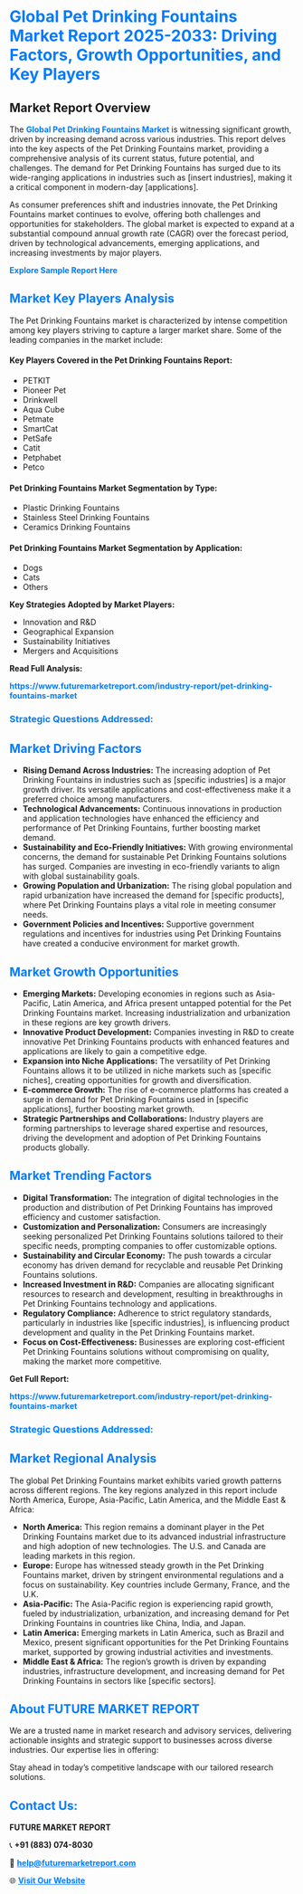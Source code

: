 <h1 style="color: #007BFF;">Global Pet Drinking Fountains Market Report 2025-2033: Driving Factors, Growth Opportunities, and Key Players</h1>

<section id="overview">
<h2>Market Report Overview</h2>
<p>The <a href="https://www.futuremarketreport.com/industry-report/pet-drinking-fountains-market" style="color: #007BFF; text-decoration: none;"><strong>Global Pet Drinking Fountains Market</strong></a> is witnessing significant growth, driven by increasing demand across various industries. This report delves into the key aspects of the Pet Drinking Fountains market, providing a comprehensive analysis of its current status, future potential, and challenges. The demand for Pet Drinking Fountains has surged due to its wide-ranging applications in industries such as [insert industries], making it a critical component in modern-day [applications].</p>
<p>As consumer preferences shift and industries innovate, the Pet Drinking Fountains market continues to evolve, offering both challenges and opportunities for stakeholders. The global market is expected to expand at a substantial compound annual growth rate (CAGR) over the forecast period, driven by technological advancements, emerging applications, and increasing investments by major players.</p>
</section>

<section id="overview">
<p><a href="https://www.futuremarketreport.com/request-sample/reportId=105683" style="color: #007BFF; text-decoration: none;"><strong>Explore Sample Report Here</strong></a></p>
</section>

<section id="key-players">
<h2 style="color: #007BFF;">Market Key Players Analysis</h2>
<p>The Pet Drinking Fountains market is characterized by intense competition among key players striving to capture a larger market share. Some of the leading companies in the market include:</p>
<h4>Key Players Covered in the Pet Drinking Fountains Report:</h4>
<ul><li>PETKIT</li><li>Pioneer Pet</li><li>Drinkwell</li><li>Aqua Cube</li><li>Petmate</li><li>SmartCat</li><li>PetSafe</li><li>Catit</li><li>Petphabet</li><li>Petco</li></ul>
<h4>Pet Drinking Fountains Market Segmentation by Type:</h4>
<ul><li>Plastic Drinking Fountains</li><li>Stainless Steel Drinking Fountains</li><li>Ceramics Drinking Fountains</li></ul>

<h4>Pet Drinking Fountains Market Segmentation by Application:</h4>
<ul><li>Dogs</li><li>Cats</li><li>Others</li></ul>
<p><strong>Key Strategies Adopted by Market Players:</strong></p>
<ul>
<li>Innovation and R&D</li>
<li>Geographical Expansion</li>
<li>Sustainability Initiatives</li>
<li>Mergers and Acquisitions</li>
</ul>
</section>

<section>
<p><strong>Read Full Analysis: </strong></p><a href="https://www.futuremarketreport.com/industry-report/pet-drinking-fountains-market" style="color: #007BFF; text-decoration: none;"><strong>https://www.futuremarketreport.com/industry-report/pet-drinking-fountains-market</strong></a>
<h3 style="color: #007BFF;">Strategic Questions Addressed:</h3>
</section>

<section id="driving-factors">
<h2 style="color: #007BFF;">Market Driving Factors</h2>
<ul>
<li><strong>Rising Demand Across Industries:</strong> The increasing adoption of Pet Drinking Fountains in industries such as [specific industries] is a major growth driver. Its versatile applications and cost-effectiveness make it a preferred choice among manufacturers.</li>
<li><strong>Technological Advancements:</strong> Continuous innovations in production and application technologies have enhanced the efficiency and performance of Pet Drinking Fountains, further boosting market demand.</li>
<li><strong>Sustainability and Eco-Friendly Initiatives:</strong> With growing environmental concerns, the demand for sustainable Pet Drinking Fountains solutions has surged. Companies are investing in eco-friendly variants to align with global sustainability goals.</li>
<li><strong>Growing Population and Urbanization:</strong> The rising global population and rapid urbanization have increased the demand for [specific products], where Pet Drinking Fountains plays a vital role in meeting consumer needs.</li>
<li><strong>Government Policies and Incentives:</strong> Supportive government regulations and incentives for industries using Pet Drinking Fountains have created a conducive environment for market growth.</li>
</ul>
</section>

<section id="growth-opportunities">
<h2 style="color: #007BFF;">Market Growth Opportunities</h2>
<ul>
<li><strong>Emerging Markets:</strong> Developing economies in regions such as Asia-Pacific, Latin America, and Africa present untapped potential for the Pet Drinking Fountains market. Increasing industrialization and urbanization in these regions are key growth drivers.</li>
<li><strong>Innovative Product Development:</strong> Companies investing in R&D to create innovative Pet Drinking Fountains products with enhanced features and applications are likely to gain a competitive edge.</li>
<li><strong>Expansion into Niche Applications:</strong> The versatility of Pet Drinking Fountains allows it to be utilized in niche markets such as [specific niches], creating opportunities for growth and diversification.</li>
<li><strong>E-commerce Growth:</strong> The rise of e-commerce platforms has created a surge in demand for Pet Drinking Fountains used in [specific applications], further boosting market growth.</li>
<li><strong>Strategic Partnerships and Collaborations:</strong> Industry players are forming partnerships to leverage shared expertise and resources, driving the development and adoption of Pet Drinking Fountains products globally.</li>
</ul>
</section>

<section id="trending-factors">
<h2 style="color: #007BFF;">Market Trending Factors</h2>
<ul>
<li><strong>Digital Transformation:</strong> The integration of digital technologies in the production and distribution of Pet Drinking Fountains has improved efficiency and customer satisfaction.</li>
<li><strong>Customization and Personalization:</strong> Consumers are increasingly seeking personalized Pet Drinking Fountains solutions tailored to their specific needs, prompting companies to offer customizable options.</li>
<li><strong>Sustainability and Circular Economy:</strong> The push towards a circular economy has driven demand for recyclable and reusable Pet Drinking Fountains solutions.</li>
<li><strong>Increased Investment in R&D:</strong> Companies are allocating significant resources to research and development, resulting in breakthroughs in Pet Drinking Fountains technology and applications.</li>
<li><strong>Regulatory Compliance:</strong> Adherence to strict regulatory standards, particularly in industries like [specific industries], is influencing product development and quality in the Pet Drinking Fountains market.</li>
<li><strong>Focus on Cost-Effectiveness:</strong> Businesses are exploring cost-efficient Pet Drinking Fountains solutions without compromising on quality, making the market more competitive.</li>
</ul>
</section>

<section>
<p><strong>Get Full Report: </strong></p><a href="https://www.futuremarketreport.com/industry-report/pet-drinking-fountains-market" style="color: #007BFF; text-decoration: none;"><strong>https://www.futuremarketreport.com/industry-report/pet-drinking-fountains-market</strong></a>
<h3 style="color: #007BFF;">Strategic Questions Addressed:</h3>
</section>


<section id="regional-analysis">
<h2 style="color: #007BFF;">Market Regional Analysis</h2>
<p>The global Pet Drinking Fountains market exhibits varied growth patterns across different regions. The key regions analyzed in this report include North America, Europe, Asia-Pacific, Latin America, and the Middle East & Africa:</p>
<ul>
<li><strong>North America:</strong> This region remains a dominant player in the Pet Drinking Fountains market due to its advanced industrial infrastructure and high adoption of new technologies. The U.S. and Canada are leading markets in this region.</li>
<li><strong>Europe:</strong> Europe has witnessed steady growth in the Pet Drinking Fountains market, driven by stringent environmental regulations and a focus on sustainability. Key countries include Germany, France, and the U.K.</li>
<li><strong>Asia-Pacific:</strong> The Asia-Pacific region is experiencing rapid growth, fueled by industrialization, urbanization, and increasing demand for Pet Drinking Fountains in countries like China, India, and Japan.</li>
<li><strong>Latin America:</strong> Emerging markets in Latin America, such as Brazil and Mexico, present significant opportunities for the Pet Drinking Fountains market, supported by growing industrial activities and investments.</li>
<li><strong>Middle East & Africa:</strong> The region’s growth is driven by expanding industries, infrastructure development, and increasing demand for Pet Drinking Fountains in sectors like [specific sectors].</li>
</ul>
</section>

<footer>
<h2 style="color: #007BFF;">About FUTURE MARKET REPORT</h2>
<p>We are a trusted name in market research and advisory services, delivering actionable insights and strategic support to businesses across diverse industries. Our expertise lies in offering:</p>

<p>Stay ahead in today’s competitive landscape with our tailored research solutions.</p>

<h2 style="color: #007BFF;">Contact Us:</h2>
<p><strong>FUTURE MARKET REPORT</strong></p>
<p>📞 <strong>+91 (883) 074-8030</strong></p>
<p>📧 <strong><a href="mailto:help@futuremarketreport.com" style="color: #007BFF;">help@futuremarketreport.com</a></strong></p>
<p>🌐 <strong><a href="https://www.futuremarketreport.com/" style="color: #007BFF;">Visit Our Website</a></strong></p>
</footer>